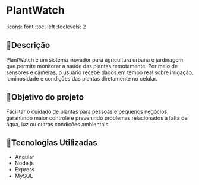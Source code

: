 # PlantWatch
:icons: font
:toc: left
:toclevels: 2

## 📄Descrição  
PlantWatch é um sistema inovador para agricultura urbana e jardinagem que permite monitorar a saúde das plantas remotamente. Por meio de sensores e câmeras, o usuário recebe dados em tempo real sobre irrigação, luminosidade e condições das plantas diretamente no celular.

## 🎯Objetivo do projeto  
Facilitar o cuidado de plantas para pessoas e pequenos negócios, garantindo maior controle e prevenindo problemas relacionados à falta de água, luz ou outras condições ambientais.


## 🚀Tecnologias Utilizadas

- Angular  
- Node.js  
- Express  
- MySQL

